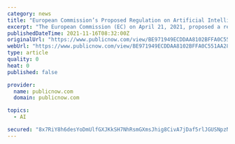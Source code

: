```yaml
---
category: news
title: "European Commission’s Proposed Regulation on Artificial Intelligence: Conducting a Conformity Assessment in the Context of AI. Say What?"
excerpt: "The European Commission (EC) on April 21, 2021, proposed a regulation establishing a framework and rules (Proposed Regulation) for \"trustworthy\" Artificial Intelligence (AI) systems. As discussed in our previous OnPoints here and here,"
publishedDateTime: 2021-11-16T08:32:00Z
originalUrl: "https://www.publicnow.com/view/BE971949ECDDAA8102BFFA0C551AA28BD529D937"
webUrl: "https://www.publicnow.com/view/BE971949ECDDAA8102BFFA0C551AA28BD529D937"
type: article
quality: 0
heat: 0
published: false

provider:
  name: publicnow.com
  domain: publicnow.com

topics:
  - AI

secured: "8x7RiY8h6desYoDmUlfGXJKkSH7NhRsmGXmsJhig8CivA7jDaf5rlJGUSNpzNSvpIlkUxMZlYInAWfx+atHrx4bx9NvjjQU6KtghQ8D/4hIj041rIfEuQCqRvjKg0JDz+W5dVoxx9pUvqMaRS7Znmdp4+1sGR8Ta3qsudX+SnjH0PdriRjwNhTqcq1kzvrlw8OZZBGwIDW9WPWJuxJl4ce8ncFcb0f6znveLs8xLhjPtmeO7KCcKG3wpYmUK7elhbbp9k4YbOP8RtKddIYVV52QaQvP/0tHzT7aScVIGVQStvP6/FqOamrvslKs2eN6DNIzfGzzLD93kFNE3RzdMMcI2T+4YTQiL9ijEXKYbtFE=;p7MoGvhVurXwZjeAhzXTbQ=="
---
```


